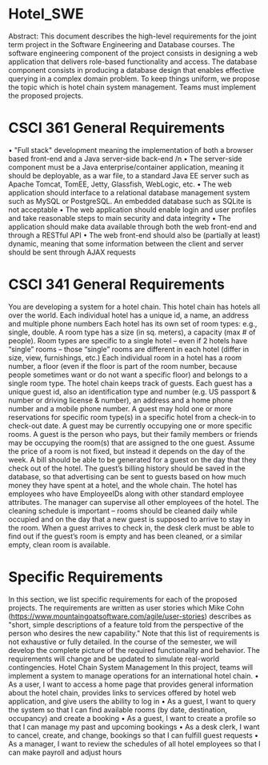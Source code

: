 # Hotel_SWE
Abstract: This document describes the high-level requirements for the joint term project in the Software Engineering and Database courses. The software engineering component of the project consists in designing a web application that delivers role-based functionality and access. The database component consists in producing a database design that enables effective querying in a complex domain problem. To keep things uniform, we propose the topic which is hotel chain system management. Teams must implement the proposed projects.
# CSCI 361 General Requirements
• "Full stack" development meaning the implementation of both a browser based front-end and a Java server-side back-end /n
• The server-side component must be a Java enterprise/container application, meaning it should be deployable, as a war file, to a standard Java EE server such as Apache Tomcat, TomEE, Jetty, Glassfish, WebLogic, etc.
• The web application should interface to a relational database management system such as MySQL or PostgreSQL. An embedded database such as SQLite is not acceptable
• The web application should enable login and user profiles and take reasonable steps to main security and data integrity
• The application should make data available through both the web front-end and through a RESTful API
• The web front-end should also be (partially at least) dynamic, meaning that some information between the client and server should be sent through AJAX requests
# CSCI 341 General Requirements
You are developing a system for a hotel chain. This hotel chain has hotels all over the world.
Each individual hotel has a unique id, a name, an address and multiple phone numbers
Each hotel has its own set of room types: e.g., single, double. A room type has a size (in sq. meters), a capacity (max # of people). Room types are specific to a single hotel – even if 2 hotels have “single” rooms – those “single” rooms are different in each hotel (differ in size, view, furnishings, etc.)
Each individual room in a hotel has a room number, a floor (even if the floor is part of the room number, because people sometimes want or do not want a specific floor) and belongs to a single room type.
The hotel chain keeps track of guests. Each guest has a unique guest id, also an identification type and number (e.g. US passport & number or driving license & number), an address and a home phone number and a mobile phone number.
A guest may hold one or more reservations for specific room type(s) in a specific hotel from a check-in to check-out date. A guest may be currently occupying one or more specific rooms. A guest is the person who pays, but their family members or friends may be occupying the room(s) that are assigned to the one guest.
Assume the price of a room is not fixed, but instead it depends on the day of the week.
A bill should be able to be generated for a guest on the day that they check out of the hotel. The guest’s billing history should be saved in the database, so that advertising can be sent to guests based on how much money they have spent at a hotel, and the whole chain.
The hotel has employees who have EmployeeIDs along with other standard employee attributes. The manager can supervise all other employees of the hotel. The cleaning schedule is important – rooms should be cleaned daily while occupied and on the day that a new guest is supposed to arrive to stay in the room. When a guest arrives to check in, the desk clerk must be able to find out if the guest’s room is empty and has been cleaned, or a similar empty, clean room is available.
# Specific Requirements
In this section, we list specific requirements for each of the proposed projects. The requirements are written as user stories which Mike Cohn (https://www.mountaingoatsoftware.com/agile/user-stories) describes as "short, simple descriptions of a feature told from the perspective of the person who desires the new capability."
Note that this list of requirements is not exhaustive or fully detailed. In the course of the semester, we will develop the complete picture of the required functionality and behavior. The requirements will change and be updated to simulate real-world contingencies.
Hotel Chain System Management
In this project, teams will implement a system to manage operations for an international hotel chain.
• As a user, I want to access a home page that provides general information about the hotel chain, provides links to services offered by hotel web application, and give users the ability to log in
• As a guest, I want to query the system so that I can find available rooms (by date, destination, occupancy) and create a booking
• As a guest, I want to create a profile so that I can manage my past and upcoming bookings
• As a desk clerk, I want to cancel, create, and change, bookings so that I can fulfill guest requests
• As a manager, I want to review the schedules of all hotel employees so that I can make payroll and adjust hours
